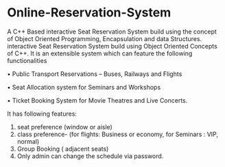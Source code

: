 # Online-Reservation-System

A C++ Based interactive Seat Reservation System build using the concept of Object Oriented Programming, Encapsulation and data Structures.
interactive Seat Reservation System build using Object Oriented Concepts of C++. It is an extensible system which can feature the following functionalities

• Public Transport Reservations – Buses, Railways and Flights

• Seat Allocation system for Seminars and Workshops

• Ticket Booking System for Movie Theatres and Live Concerts.

It has following features:

1. seat preference (window or aisle)
2. class preference- (for flights: Business or economy, for Seminars : VIP, normal)
3. Group Booking ( adjacent seats)
4. Only admin can change the schedule via password.
